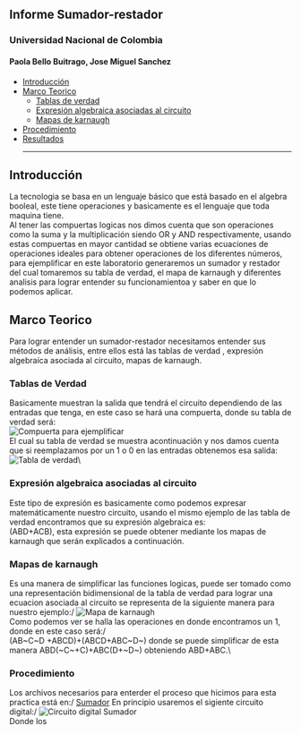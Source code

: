 ## Informe Sumador-restador
### Universidad Nacional de Colombia 
#### Paola Bello Buitrago, Jose Miguel Sanchez
* [Introducción](#introducción)
* [Marco Teorico](#Marco-teorico)
  * [Tablas de verdad](#tablas-de-verdad)
  * [Expresión algebraica asociadas al circuito](#Expresión-algebraica-asociadas-al-circuito)
  * [Mapas de karnaugh](#Mapas-de-karnaugh)
* [Procedimiento](#Procedimiento)
* [Resultados](#Resultados)
  ***
  
## Introducción ##
La tecnologia se basa en un lenguaje básico que está basado en el algebra booleal, este tiene operaciones y basicamente es el lenguaje que toda maquina tiene.\
Al tener las compuertas logicas nos dimos cuenta que son operaciones como la suma y la multiplicación siendo OR y AND respectivamente, usando estas compuertas en mayor cantidad se obtiene varias ecuaciones de operaciones ideales para obtener operaciones de los diferentes números, para ejemplificar en este laboratorio generaremos un sumador y restador del cual tomaremos su tabla de verdad, el mapa de karnaugh y diferentes analisis para lograr entender su funcionamientoa y saber en que lo podemos aplicar.
## Marco Teorico ##
Para lograr entender un sumador-restador necesitamos entender sus métodos de análisis, entre ellos está las tablas de verdad , expresión algebraíca asociada al circuito, mapas de karnaugh.
### Tablas de Verdad ###
Basicamente muestran la salida que tendrá el circuito dependiendo de las entradas que tenga, en este caso se hará una compuerta, donde su tabla de verdad será:\
<image src="/LAB_Sumador/images/ejem.png" alt="Compuerta para ejemplificar">\
El cual su tabla de verdad se muestra acontinuación y nos damos cuenta que si reemplazamos  por un 1 o 0 en las entradas obtenemos esa salida:\
<image src="/LAB_Sumador/images/TV.png" alt="Tabla de verdad">\
### Expresión algebraica asociadas al circuito ###
Este tipo de expresión es basicamente como podemos expresar matemáticamente nuestro circuito, usando el mismo ejemplo de las tabla de verdad encontramos que su expresión algebraica es: \
(ABD+ACB), esta expresión se puede obtener mediante los mapas de karnaugh que serán explicados a continuación.
### Mapas de karnaugh ###
Es una manera de simplificar las funciones logicas, puede ser tomado como una representación bidimensional de la tabla de verdad para lograr una ecuacion asociada al circuito se representa de la siguiente manera para nuestro ejemplo:/
<image src="/LAB_Sumador/images/Mapa.png" alt="Mapa de karnaugh">\
Como podemos ver se halla las operaciones en donde encontramos un 1, donde en este caso será:/\
(AB~C~D +ABCD)+(ABCD+ABC~D~) donde se puede simplificar de esta manera ABD(~C~+C)+ABC(D+~D~) obteniendo ABD+ABC.\
### Procedimiento ###
Los archivos necesarios para enterder el proceso que hicimos para esta practica está en:/
[Sumador](LAB_Sumador/Circuitos/Circuitos.zip)
En principio usaremos el sigiente circuito digital:/
<image src="/LAB_Sumador/images/Circuito.png" alt="Circuito digital Sumador">\
Donde los 
